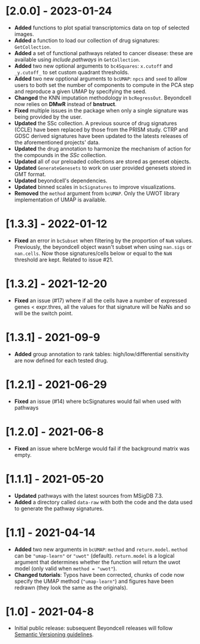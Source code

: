 # [2.0.0] - 2023-01-24
* **Added** functions to plot spatial transcriptomics data on top of selected images. 
* **Added** a function to load our collection of drug signatures: `GetCollection`.
* **Added** a set of functional pathways related to cancer disease: these are available using _include.pathways_ in `GetCollection`.
* **Added** two new optional arguments to  `bc4Squares`: `x.cutoff` and `_y.cutoff_` to set custom quadrant thresholds. 
* **Added** two new opptional arguments to `bcUMAP`: `npcs` and `seed` to allow users to both set the number of components to compute in the PCA step and reproduce a given UMAP by specifying the seed.
* **Changed** the KNN imputation methodology in `bcRegressOut`. Beyondcell now relies on **DMwR** instead of **bnstruct**.
* **Fixed** multiple issues in the package when only a single signature was being provided by the user. 
* **Updated** the SSc collection. A previous source of drug signatures (CCLE) have been replaced by those from the PRISM study. CTRP and GDSC derived signatures have been updated to the latests releases of the aforementioned projects' data. 
* **Updated** the drug annotation to harmonize the mechanism of action for the compounds in the _SSc_ collection.
* **Updated** all of our preloaded collections are stored as geneset objects. 
* **Updated** `GenerateGenesets`  to work on user provided genesets stored in GMT format.
* **Updated** beyondcell's dependencies.
* **Updated** binned scales in `bcSignatures` to improve visualizations.
* **Removed** the `method` argument from `bcUMAP`. Only the UWOT library implementation of UMAP is available.

# [1.3.3] - 2022-01-12
* **Fixed** an error in `bcSubset` when filtering by the proportion of `NaN` values. Previously, the beyondcell object wasn't subset when using `nan.sigs` or `nan.cells`. Now those signatures/cells below or equal to the `NaN` threshold are kept. Related to issue #21.
# [1.3.2] - 2021-12-20
* **Fixed** an issue (#17) where if  all the cells have a number of expressed genes < expr.thres, 
all the values for that signature will be NaNs and so will be the switch point. 
# [1.3.1] - 2021-09-9
* **Added** group annotation to rank tables: high/low/differential sensitivity are now defined for each tested drug.
# [1.2.1] - 2021-06-29
* **Fixed** an issue (#14) where bcSignatures would fail when used with pathways
# [1.2.0] - 2021-06-8
* **Fixed** an issue where bcMerge would fail if the background matrix was empty. 
# [1.1.1] - 2021-05-20
* **Updated** pathways with the latest sources from MSigDB 7.3.
* **Added** a directory called `data-raw` with both the code and the data used to generate the pathway signatures. 

# [1.1] - 2021-04-14

* **Added** two new arguments in `bcUMAP`: `method` and `return.model`. `method` can be `"umap-learn"` or `"uwot"` (default). `return.model` is a logical argument that determines whether the function will return the uwot model (only valid when `method = "uwot"`).
* **Changed tutorials**: Typos have been corrected, chunks of code now specify the UMAP method (`"umap-learn"`) and figures have been redrawn
(they look the same as the originals).

# [1.0] - 2021-04-8

* Initial public release: subsequent Beyondcell releases will follow [Semantic Versioning guidelines](https://semver.org/).
